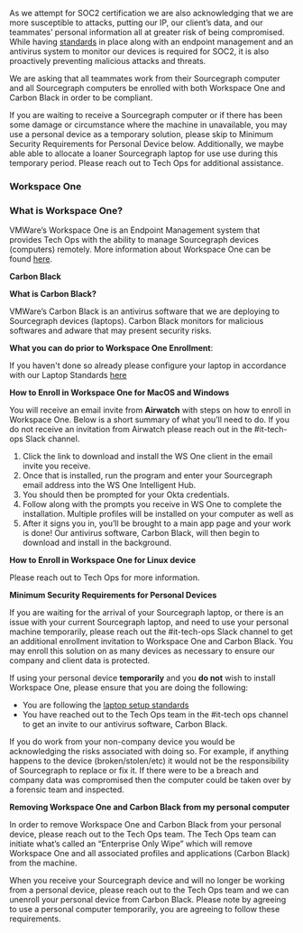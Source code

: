 As we attempt for SOC2 certification we are also acknowledging that we are more susceptible to attacks, putting our IP, our client’s data, and our teammates’ personal information all at greater risk of being compromised. While having [standards](../process/internal_security.md) in place along with an endpoint management and an antivirus system to monitor our devices is required for SOC2, it is also proactively preventing malicious attacks and threats.

We are asking that all teammates work from their Sourcegraph computer and all Sourcegraph computers be enrolled with both Workspace One and Carbon Black in order to be compliant.

If you are waiting to receive a Sourcegraph computer or if there has been some damage or circumstance where the machine in unavailable, you may use a personal device as a temporary solution, please skip to Minimum Security Requirements for Personal Device below. Additionally, we maybe able able to allocate a loaner Sourcegraph laptop for use use during this temporary period. Please reach out to Tech Ops for additional assistance.

### **Workspace One**

### **What is Workspace One?**

VMWare’s Workspace One is an Endpoint Management system that provides Tech Ops with the ability to manage Sourcegraph devices (computers) remotely. More information about Workspace One can be found [here](https://www.vmware.com/products/workspace-one.html).

**Carbon Black**

**What is Carbon Black?**

VMWare’s Carbon Black is an antivirus software that we are deploying to Sourcegraph devices (laptops). Carbon Black monitors for malicious softwares and adware that may present security risks.

**What you can do prior to Workspace One Enrollment**:

If you haven't done so already please configure your laptop in accordance with our Laptop Standards [here](../process/internal_security.md) 

**How to Enroll in Workspace One for MacOS and Windows**

You will receive an email invite from **Airwatch** with steps on how to enroll in Workspace One. Below is a short summary of what you’ll need to do. If you do not receive an invitation from Airwatch please reach out in the #it-tech-ops Slack channel.

1. Click the link to download and install the WS One client in the email invite you receive.
2. Once that is installed, run the program and enter your Sourcegraph email address into the WS One Intelligent Hub.
3. You should then be prompted for your Okta credentials.
4. Follow along with the prompts you receive in WS One to complete the installation. Multiple profiles will be installed on your computer as well as
5. After it signs you in, you’ll be brought to a main app page and your work is done! Our antivirus software, Carbon Black, will then begin to download and install in the background.

**How to Enroll in Workspace One for Linux device**

Please reach out to Tech Ops for more information.

**Minimum Security Requirements for Personal Devices**

If you are waiting for the arrival of your Sourcegraph laptop, or there is an issue with your current Sourcegraph laptop, and need to use your personal machine temporarily, please reach out the #it-tech-ops Slack channel to get an additional enrollment invitation to Workspace One and Carbon Black. You may enroll this solution on as many devices as necessary to ensure our company and client data is protected.

If using your personal device **temporarily** and you **do not** wish to install Workspace One, please ensure that you are doing the following:

- You are following the [laptop setup standards](../process/internal_security.md)
- You have reached out to the Tech Ops team in the #it-tech ops channel to get an invite to our antivirus software, Carbon Black.

If you do work from your non-company device you would be acknowledging the risks associated with doing so. For example, if anything happens to the device (broken/stolen/etc) it would not be the responsibility of Sourcegraph to replace or fix it. If there were to be a breach and company data was compromised then the computer could be taken over by a forensic team and inspected.

**Removing Workspace One and Carbon Black from my personal computer**

In order to remove Workspace One and Carbon Black from your personal device, please reach out to the Tech Ops team. The Tech Ops team can initiate what’s called an “Enterprise Only Wipe” which will remove Workspace One and all associated profiles and applications (Carbon Black) from the machine.

When you receive your Sourcegraph device and will no longer be working from a personal device, please reach out to the Tech Ops team and we can unenroll your personal device from Carbon Black. Please note by agreeing to use a personal computer temporarily, you are agreeing to follow these requirements.
